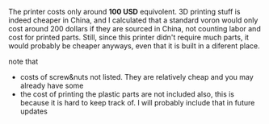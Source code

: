 The printer costs only around **100 USD** equivolent. 3D printing stuff is indeed cheaper in China, and I calculated that a standard voron would only cost around 200 dollars if they are sourced in China, not counting labor and cost for printed parts. Still, since this printer didn't require much parts, it would probably be cheaper anyways, even that it is built in a diferent place.


note that
- costs of screw&nuts not listed. They are relatively cheap and you may already have some
- the cost of printing the plastic parts are not included also, this is because it is hard to keep track of. I will probably include that in future updates

